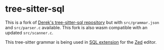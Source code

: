 # tree-sitter-sql

This is a fork of [Derek's tree-sitter-sql repository](https://github.com/DerekStride/tree-sitter-sql) but with `src/grammar.json` and `src/parser.c` available. This fork is also wasm compatible with an updated `src/scanner.c`.

This tree-sitter grammar is being used in [SQL extension](https://github.com/evrsen/zed-sql) for the [Zed](https://github.com/zed-industries/zed) editor.
